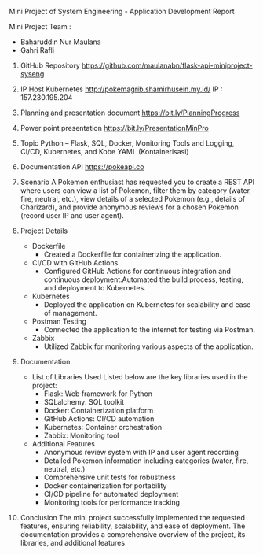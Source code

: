 Mini Project of System Engineering - Application Development Report
   
Mini Project Team :
- Baharuddin Nur Maulana
- Gahri Rafli
  
1. GitHub Repository
   https://github.com/maulanabn/flask-api-miniproject-syseng
2. IP Host Kubernetes
   http://pokemagrib.shamirhusein.my.id/
   IP : 157.230.195.204
3. Planning and presentation document 
   https://bit.ly/PlanningProgress
4. Power point presentation
   https://bit.ly/PresentationMinPro 
5. Topic
   Python – Flask, SQL, Docker, Monitoring Tools and Logging, CI/CD, Kubernetes, and Kobe YAML (Kontainerisasi)
6. Documentation API
   https://pokeapi.co
7. Scenario
   A Pokemon enthusiast has requested you to create a REST API where users can view a list of Pokemon, filter them by category (water, fire, neutral, etc.), view details of a selected Pokemon (e.g., details of Charizard), and provide anonymous reviews for a chosen Pokemon (record user IP and user agent).
8. Project Details
   - Dockerfile
      - Created a Dockerfile for containerizing the application.
   - CI/CD with GitHub Actions
      - Configured GitHub Actions for continuous integration and continuous deployment.Automated the build process, testing, and deployment to Kubernetes.
   - Kubernetes
      - Deployed the application on Kubernetes for scalability and ease of management.
   - Postman Testing
      - Connected the application to the internet for testing via Postman.
   - Zabbix
      - Utilized Zabbix for monitoring various aspects of the application.

9. Documentation
   - List of Libraries Used
   Listed below are the key libraries used in the project:
      - Flask: Web framework for Python
      - SQLalchemy: SQL toolkit 
      - Docker: Containerization platform
      - GitHub Actions: CI/CD automation
      - Kubernetes: Container orchestration
      - Zabbix: Monitoring tool
   - Additional Features
      - Anonymous review system with IP and user agent recording
      - Detailed Pokemon information including categories (water, fire, neutral, etc.)
      - Comprehensive unit tests for robustness
      - Docker containerization for portability
      - CI/CD pipeline for automated deployment
      - Monitoring tools for performance tracking
10. Conclusion
   The mini project successfully implemented the requested features, ensuring reliability, scalability, and ease of deployment. The documentation provides a comprehensive    overview of the project, its libraries, and additional features
